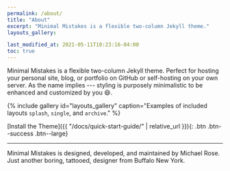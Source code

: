 ```yaml
---
permalink: /about/
title: "About"
excerpt: "Minimal Mistakes is a flexible two-column Jekyll theme."
layouts_gallery:

last_modified_at: 2021-05-11T10:23:16-04:00
toc: true
---
```


Minimal Mistakes is a flexible two-column Jekyll theme. Perfect for hosting your personal site, blog, or portfolio on GitHub or self-hosting on your own server. As the name implies --- styling is purposely minimalistic to be enhanced and customized by you :smile:.

{% include gallery id="layouts_gallery" caption="Examples of included layouts `splash`, `single`, and `archive`." %}

[Install the Theme]({{ "/docs/quick-start-guide/" | relative_url }}){: .btn .btn--success .btn--large}


---

Minimal Mistakes is designed, developed, and maintained by Michael Rose. Just another boring, tattooed, designer from Buffalo New York.

